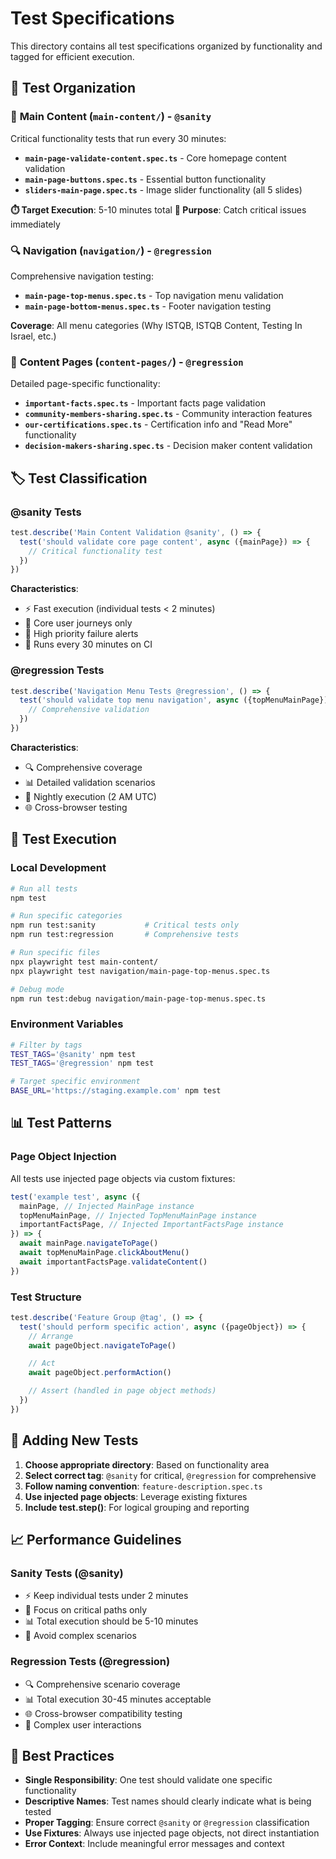 # Test Specifications

This directory contains all test specifications organized by functionality and tagged for efficient execution.

## 📁 Test Organization

### 🚨 **Main Content** (`main-content/`) - `@sanity`

Critical functionality tests that run every 30 minutes:

- **`main-page-validate-content.spec.ts`** - Core homepage content validation
- **`main-page-buttons.spec.ts`** - Essential button functionality
- **`sliders-main-page.spec.ts`** - Image slider functionality (all 5 slides)

**⏱️ Target Execution**: 5-10 minutes total
**🎯 Purpose**: Catch critical issues immediately

### 🔍 **Navigation** (`navigation/`) - `@regression`

Comprehensive navigation testing:

- **`main-page-top-menus.spec.ts`** - Top navigation menu validation
- **`main-page-bottom-menus.spec.ts`** - Footer navigation testing

**Coverage**: All menu categories (Why ISTQB, ISTQB Content, Testing In Israel, etc.)

### 📄 **Content Pages** (`content-pages/`) - `@regression`

Detailed page-specific functionality:

- **`important-facts.spec.ts`** - Important facts page validation
- **`community-members-sharing.spec.ts`** - Community interaction features
- **`our-certifications.spec.ts`** - Certification info and "Read More" functionality
- **`decision-makers-sharing.spec.ts`** - Decision maker content validation

## 🏷️ Test Classification

### **@sanity Tests**

```typescript
test.describe('Main Content Validation @sanity', () => {
  test('should validate core page content', async ({mainPage}) => {
    // Critical functionality test
  })
})
```

**Characteristics**:

- ⚡ Fast execution (individual tests < 2 minutes)
- 🎯 Core user journeys only
- 🚨 High priority failure alerts
- 📅 Runs every 30 minutes on CI

### **@regression Tests**

```typescript
test.describe('Navigation Menu Tests @regression', () => {
  test('should validate top menu navigation', async ({topMenuMainPage}) => {
    // Comprehensive validation
  })
})
```

**Characteristics**:

- 🔍 Comprehensive coverage
- 📊 Detailed validation scenarios
- 🌙 Nightly execution (2 AM UTC)
- 🌐 Cross-browser testing

## 🧪 Test Execution

### Local Development

```bash
# Run all tests
npm test

# Run specific categories
npm run test:sanity           # Critical tests only
npm run test:regression       # Comprehensive tests

# Run specific files
npx playwright test main-content/
npx playwright test navigation/main-page-top-menus.spec.ts

# Debug mode
npm run test:debug navigation/main-page-top-menus.spec.ts
```

### Environment Variables

```bash
# Filter by tags
TEST_TAGS='@sanity' npm test
TEST_TAGS='@regression' npm test

# Target specific environment
BASE_URL='https://staging.example.com' npm test
```

## 📊 Test Patterns

### **Page Object Injection**

All tests use injected page objects via custom fixtures:

```typescript
test('example test', async ({
  mainPage, // Injected MainPage instance
  topMenuMainPage, // Injected TopMenuMainPage instance
  importantFactsPage, // Injected ImportantFactsPage instance
}) => {
  await mainPage.navigateToPage()
  await topMenuMainPage.clickAboutMenu()
  await importantFactsPage.validateContent()
})
```

### **Test Structure**

```typescript
test.describe('Feature Group @tag', () => {
  test('should perform specific action', async ({pageObject}) => {
    // Arrange
    await pageObject.navigateToPage()

    // Act
    await pageObject.performAction()

    // Assert (handled in page object methods)
  })
})
```

## 🔧 Adding New Tests

1. **Choose appropriate directory**: Based on functionality area
2. **Select correct tag**: `@sanity` for critical, `@regression` for comprehensive
3. **Follow naming convention**: `feature-description.spec.ts`
4. **Use injected page objects**: Leverage existing fixtures
5. **Include test.step()**: For logical grouping and reporting

## 📈 Performance Guidelines

### Sanity Tests (@sanity)

- ⚡ Keep individual tests under 2 minutes
- 🎯 Focus on critical paths only
- 📊 Total execution should be 5-10 minutes
- 🚫 Avoid complex scenarios

### Regression Tests (@regression)

- 🔍 Comprehensive scenario coverage
- 📊 Total execution 30-45 minutes acceptable
- 🌐 Cross-browser compatibility testing
- 📱 Complex user interactions

## 🚀 Best Practices

- **Single Responsibility**: One test should validate one specific functionality
- **Descriptive Names**: Test names should clearly indicate what is being tested
- **Proper Tagging**: Ensure correct `@sanity` or `@regression` classification
- **Use Fixtures**: Always use injected page objects, not direct instantiation
- **Error Context**: Include meaningful error messages and context
